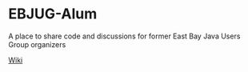 # EBJUG-Alum
A place to share code and discussions for former East Bay Java Users Group organizers



[Wiki](https://github.com/wrightmikea/EBJUG-Alum/wiki)
